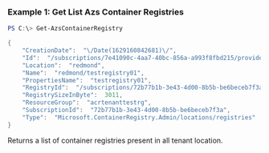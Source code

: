 ### Example 1: Get List Azs Container Registries
```powershell
PS C:\> Get-AzsContainerRegistry

{
    "CreationDate":  "\/Date(1629160842681)\/",
    "Id":  "/subscriptions/7e41090c-4aa7-40bc-856a-a993f8fbd215/providers/Microsoft.ContainerRegistry.Admin/locations/redmond/registries/testregistry01",
    "Location":  "redmond",
    "Name":  "redmond/testregistry01",
    "PropertiesName":  "testregistry01",
    "RegistryId":  "/subscriptions/72b77b1b-3e43-4d00-8b5b-be6beceb7f3a/resourceGroups/acrtenanttestrg/providers/Microsoft.ContainerRegistry/registries/testregistry01",
    "RegistrySizeInByte":  3011,
    "ResourceGroup":  "acrtenanttestrg",
    "SubscriptionId":  "72b77b1b-3e43-4d00-8b5b-be6beceb7f3a",
    "Type":  "Microsoft.ContainerRegistry.Admin/locations/registries"
}
```

Returns a list of container registries present in all tenant location.